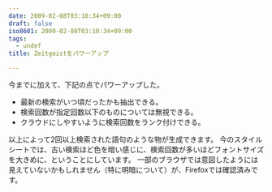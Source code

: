 ```yaml
---
date: 2009-02-08T03:10:34+09:00
draft: false
iso8601: 2009-02-08T03:10:34+09:00
tags:
  - undef
title: Zeitgeistをパワーアップ

---
```


<p>今までに加えて、下記の点でパワーアップした。</p>

<ul>
<li>最新の検索がいつ頃だったかも抽出できる。</li>
<li>検索回数が指定回数以下のものについては無視できる。</li>
<li>クラウドにしやすいように検索回数をランク付けできる。</li>
</ul>

<p>以上によって2回以上検索された語句のような物が生成できます。
今のスタイルシートでは、古い検索ほど色を暗い感じに、検索回数が多いほどフォントサイズを大きめに、ということにしています。
一部のブラウザでは意図したようには見えていないかもしれません（特に明暗について）が、Firefoxでは確認済みです。</p>
    	